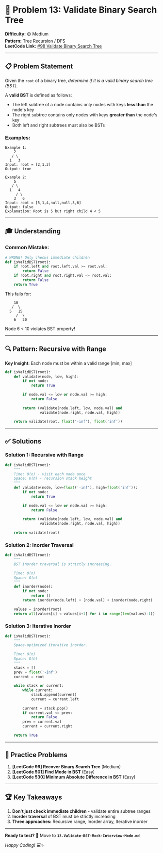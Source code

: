 # 🎯 Problem 13: Validate Binary Search Tree

**Difficulty:** 🟡 Medium  
**Pattern:** Tree Recursion / DFS  
**LeetCode Link:** [#98 Validate Binary Search Tree](https://leetcode.com/problems/validate-binary-search-tree/)

---

## 📋 Problem Statement

Given the `root` of a binary tree, *determine if it is a valid binary search tree (BST)*.

A **valid BST** is defined as follows:
- The left subtree of a node contains only nodes with keys **less than** the node's key
- The right subtree contains only nodes with keys **greater than** the node's key
- Both left and right subtrees must also be BSTs

### Examples:

```
Example 1:
    2
   / \
  1   3
Input: root = [2,1,3]
Output: true

Example 2:
    5
   / \
  1   4
     / \
    3   6
Input: root = [5,1,4,null,null,3,6]
Output: false
Explanation: Root is 5 but right child 4 < 5
```

---

## 🎓 Understanding

### Common Mistake:

```python
# WRONG! Only checks immediate children
def isValidBST(root):
    if root.left and root.left.val >= root.val:
        return False
    if root.right and root.right.val <= root.val:
        return False
    return True
```

This fails for:
```
    10
   /  \
  5   15
     /  \
    6   20
```
Node 6 < 10 violates BST property!

---

## 🔍 Pattern: Recursive with Range

**Key Insight:** Each node must be within a valid range [min, max]

```python
def isValidBST(root):
    def validate(node, low, high):
        if not node:
            return True
        
        if node.val <= low or node.val >= high:
            return False
        
        return (validate(node.left, low, node.val) and
                validate(node.right, node.val, high))
    
    return validate(root, float('-inf'), float('inf'))
```

---

## ✅ Solutions

### Solution 1: Recursive with Range

```python
def isValidBST(root):
    """
    Time: O(n) - visit each node once
    Space: O(h) - recursion stack height
    """
    def validate(node, low=float('-inf'), high=float('inf')):
        if not node:
            return True
        
        if node.val <= low or node.val >= high:
            return False
        
        return (validate(node.left, low, node.val) and
                validate(node.right, node.val, high))
    
    return validate(root)
```

### Solution 2: Inorder Traversal

```python
def isValidBST(root):
    """
    BST inorder traversal is strictly increasing.
    
    Time: O(n)
    Space: O(n)
    """
    def inorder(node):
        if not node:
            return []
        return inorder(node.left) + [node.val] + inorder(node.right)
    
    values = inorder(root)
    return all(values[i] < values[i+1] for i in range(len(values)-1))
```

### Solution 3: Iterative Inorder

```python
def isValidBST(root):
    """
    Space-optimized iterative inorder.
    
    Time: O(n)
    Space: O(h)
    """
    stack = []
    prev = float('-inf')
    current = root
    
    while stack or current:
        while current:
            stack.append(current)
            current = current.left
        
        current = stack.pop()
        if current.val <= prev:
            return False
        prev = current.val
        current = current.right
    
    return True
```

---

## 🎯 Practice Problems

1. **[LeetCode 99] Recover Binary Search Tree** (Medium)
2. **[LeetCode 501] Find Mode in BST** (Easy)
3. **[LeetCode 530] Minimum Absolute Difference in BST** (Easy)

---

## 🏆 Key Takeaways

1. **Don't just check immediate children** - validate entire subtree ranges
2. **Inorder traversal** of BST must be strictly increasing
3. **Three approaches:** Recursive range, Inorder array, Iterative inorder

---

**Ready to test?** 🚀 Move to **`13.Validate-BST-Mock-Interview-Mode.md`**

*Happy Coding! 💻✨*
